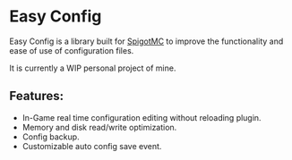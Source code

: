 # Easy Config

Easy Config is a library built for [SpigotMC](https://www.spigotmc.org) to improve the functionality and ease of use of configuration files.

It is currently a WIP personal project of mine.

## Features:
- In-Game real time configuration editing without reloading plugin.
- Memory and disk read/write optimization.
- Config backup.
- Customizable auto config save event.
